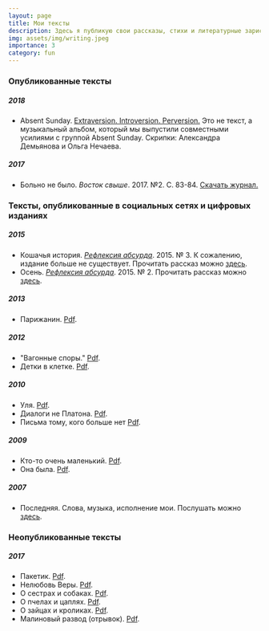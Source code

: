 ```yaml
---
layout: page
title: Мои тексты
description: Здесь я публикую свои рассказы, стихи и литературные зарисовки  
img: assets/img/writing.jpeg
importance: 3
category: fun
---
```


### Опубликованные тексты

##### 2018
- Absent Sunday. [Extraversion. Introversion. Perversion.](https://open.spotify.com/album/5cDEbCifPstSvrWkjc4KeC) Это не текст, а музыкальный альбом, который мы выпустили совместными усилиями с группой Absent Sunday. Скрипки: Александра Демьянова и Ольга Нечаева.

##### 2017
- Больно не было. *Восток свыше*. 2017. №2. С. 83-84. [Скачать журнал.](https://olyanechaeva.github.io/assets/pdf/Vostok43.pdf)

### Тексты, опубликованные в социальных сетях и цифровых изданиях

##### 2015
- Кошачья история. *[Рефлексия абсурда](https://www.facebook.com/refleksiya/)*. 2015. № 3. К сожалению, издание больше не существует. Прочитать рассказ можно [здесь](https://olyanechaeva.github.io/assets/pdf/koshachia_istoriia.pdf).
- Осень. *[Рефлексия абсурда](https://www.facebook.com/refleksiya/)*. 2015. № 2. Прочитать рассказ можно [здесь](https://olyanechaeva.github.io/assets/pdf/osen.pdf).

##### 2013
- Парижанин. [Pdf](https://olyanechaeva.github.io/assets/pdf/parizhanin.pdf).

##### 2012
- "Вагонные споры." [Pdf](https://olyanechaeva.github.io/assets/pdf/vagonnye_spory.pdf).
- Детки в клетке. [Pdf](https://olyanechaeva.github.io/assets/pdf/detki_v_kletke.pdf).

##### 2010
- Уля. [Pdf](https://olyanechaeva.github.io/assets/pdf/ulia.pdf).
- Диалоги не Платона. [Pdf](https://olyanechaeva.github.io/assets/pdf/dialogi.pdf).
- Письма тому, кого больше нет [Pdf](https://olyanechaeva.github.io/assets/pdf/pisma).

##### 2009
- Кто-то очень маленький. [Pdf](https://olyanechaeva.github.io/assets/pdf/kto-to.pdf).
- Она была. [Pdf](https://olyanechaeva.github.io/assets/pdf/ona_byla.pdf).

##### 2007
- Последняя. Слова, музыка, исполнение мои. Послушать можно [здесь](https://olyanechaeva.github.io/assets/music/posledniia.mp3).

### Неопубликованные тексты

##### 2017
- Пакетик. [Pdf](https://olyanechaeva.github.io/assets/pdf/paketik.pdf).
- Нелюбовь Веры. [Pdf](https://olyanechaeva.github.io/assets/pdf/neliubov_very.pdf).
- О сестрах и собаках. [Pdf](https://olyanechaeva.github.io/assets/pdf/o_sestrakh_i_sobakakh.pdf).
- О пчелах и цаплях. [Pdf](https://olyanechaeva.github.io/assets/pdf/o_pchelakh_i_tsapliakh.pdf).
- О зайцах и кроликах. [Pdf](https://olyanechaeva.github.io/assets/pdf/o_zaitsakh_i_krolikakh.pdf).
- Малиновый развод (отрывок). [Pdf](https://olyanechaeva.github.io/assets/pdf/malinovyi_razvod.pdf).
